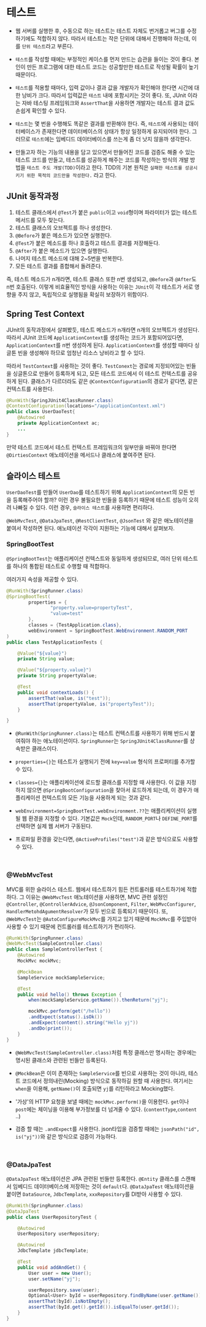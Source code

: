 # 테스트

- 웹 서버를 실행한 후, 수동으로 하는 테스트는 테스트 자체도 번거롭고 버그를 수정하기에도 적합하지 않다. 따라서 테스트는 작은 단위에 대해서 진행해야 하는데, 이를 `단위 테스트`라고 부른다.

- `테스트`를 작성할 때에는 부정적인 케이스를 먼저 만드는 습관을 들이는 것이 좋다. 본인이 만든 프로그램에 대한 테스트 코드는 성공할만한 테스트로 작성될 확률이 높기 때문이다.

- `테스트`를 적용할 때마다, 입력 값이나 결과 값을 개발자가 확인해야 한다면 시간에 대한 낭비가 크다. 따라서 입력값은 `테스트` 내에 포함시키는 것이 좋다. 또, JUnit 이라는 자바 테스팅 프레임워크와 `AssertThat`을 사용하면 개발자는 테스트 결과 값도 손쉽게 확인할 수 있다.

- `테스트`는 몇 번을 수행해도 똑같은 결과를 반환해야 한다. 즉, `테스트`에 사용되는 데이터베이스가 존재한다면 데이터베이스의 상태가 항상 일정하게 유지되어야 한다. 그러므로 `테스트`에는 임베디드 데이터베이스를 쓰는게 좀 더 낫지 않을까 생각한다.

- 만들고자 하는 기능의 내용을 담고 있으면서 만들어진 코드를 검증도 해줄 수 있는 테스트 코드를 만들고, 테스트를 성공하게 해주는 코드를 작성하는 방식의 개발 방법을 `테스트 주도 개발(TDD)`이라고 한다. TDD의 기본 원칙은 `실패한 테스트를 성공시키기 위한 목적의 코드만을 작성한다.` 라고 한다.

## JUnit 동작과정

1. 테스트 클래스에서 `@Test`가 붙은 `public`이고 `void`형이며 파라미터가 없는 테스트 메서드를 모두 찾는다.
2. 테스트 클래스의 오브젝트를 하나 생성한다.
3. `@Before`가 붙은 메소드가 있으면 실행한다.
4. `@Test`가 붙은 메소드를 하나 호출하고 테스트 결과를 저장해둔다.
5. `@After`가 붙은 메소드가 있으면 실행한다.
6. 나머지 테스트 메소드에 대해 2~5번을 반복한다.
7. 모든 테스트 결과를 종합해서 돌려준다.

즉, 테스트 메소드가 n개라면, 테스트 클래스 또한 n번 생성되고, `@Before`과 `@After`도 n번 호출된다. 이렇게 비효율적인 방식을 사용하는 이유는 `JUnit`이 각 테스트가 서로 영향을 주지 않고, 독립적으로 실행됨을 확실히 보장하기 위함이다.

## Spring Test Context

JUnit의 동작과정에서 살펴봤듯, 테스트 메소드가 n개라면 n개의 오브젝트가 생성된다. 따라서 JUnit 코드에 `ApplicationContext`를 생성하는 코드가 포함되어있다면, `ApplicationContext`를 n번 생성하게 된다. `ApplicationContext`를 생성할 때마다 싱글톤 빈을 생성해야 하므로 엄청난 리소스 낭비라고 할 수 있다.

따라서 `TestContext`를 사용하는 것이 좋다. `TestConext`는 경로에 지정되어있는 빈들을 싱글톤으로 만들어 등록하게 되고, 모든 테스트 코드에서 이 테스트 컨텍스트를 공유하게 된다. 클래스가 다르더라도 같은 `@ContextConfiguration`의 경로가 같다면, 같은 컨텍스트를 사용한다.

```java
@RunWith(SpringJUnit4ClassRunner.class)
@ContextConfiguration(locations="/applicationContext.xml")
public class UserDaoTest{
    @Autowired
    private ApplicationContext ac;
    ...
}
```

만약 테스트 코드에서 테스트 컨텍스트 프레임워크의 일부만을 바꿔야 한다면 `@DirtiesContext` 애노테이션을 메서드나 클래스에 붙여주면 된다.

## 슬라이스 테스트

`UserDaoTest`를 만들어 `UserDao`를 테스트하기 위해 `ApplicationContext`의 모든 빈을 등록해주어야 할까? 이런 경우 불필요한 빈들을 등록하기 때문에 테스트 성능이 오히려 나빠질 수 있다. 이런 경우, `슬라이스 테스트`를 사용하면 편리하다.

`@WebMvcTest`, `@DataJpaTest`, `@RestClientTest`, `@JsonTest` 와 같은 애노테이션을 붙여서 작성하면 된다. 애노테이션 각각이 지원하는 기능에 대해서 살펴보자.

### SpringBootTest

`@SpringBootTest`는 애플리케이션 컨텍스트와 동일하게 생성되므로, 여러 단위 테스트를 하나의 통합된 테스트로 수행할 때 적합하다.

여러가지 속성을 제공할 수 있다.

```java
@RunWith(SpringRunner.class)
@SpringBootTest(
        properties = {
                "property.value=propertyTest",
                "value=test"
        },
        classes = {TestApplication.class},
        webEnvironment = SpringBootTest.WebEnvironment.RANDOM_PORT
)
public class TestApplicationTests {

    @Value("${value}")
    private String value;

    @Value("${property.value}")
    private String propertyValue;

    @Test
    public void contextLoads() {
        assertThat(value, is("test"));
        assertThat(propertyValue, is("propertyTest"));
    }

}
```

- `@RunWith(SpringRunner.class)`는 테스트 컨텍스트를 사용하기 위해 반드시 붙여줘야 하는 애노테이션이다. `SpringRunner`는 `SpringJUnit4ClassRunner`를 상속받은 클래스이다.

- `properties={}`는 테스트가 실행되기 전에 `key=value` 형식의 프로퍼티를 추가할 수 있다.

- `classes={}`는 애플리케이션에 로드할 클래스를 지정할 때 사용한다. 이 값을 지정하지 않으면 `@SpringBootConfiguration`을 찾아서 로드하게 되는데, 이 경우가 애플리케이션 컨텍스트의 모든 기능을 사용하게 되는 것과 같다.

- `webEnvironment=SpringBootTest.webEnvironment.??`는 애플리케이션이 실행될 웹 환경을 지정할 수 있다. 기본값은 `Mock`인데, `RANDOM_PORT`나 `DEFINE_PORT`를 선택하면 실제 웹 서버가 구동된다.

- 프로파일 환경을 갖는다면, `@ActiveProfiles("test")`과 같은 방식으로도 사용할 수 있다.

<br>

### @WebMvcTest

MVC를 위한 슬라이스 테스트. 웹에서 테스트하기 힘든 컨트롤러를 테스트하기에 적합하다.
그 이유는 `@WebMvcTest` 애노테이션을 사용하면, MVC 관련 설정인 `@Controller`, `@ControllerAdvice`, `@JsonComponent`, `Filter`, `WebMvcConfigurer`, `HandlerMetohdAgumentResolver`가 모두 빈으로 등록되기 때문이다. 또,
`@WebMvcTest`는 `@AutoConfigureMockMvc`를 가지고 있기 때문에 `MockMvc`를 주입받아 사용할 수 있기 때문에 컨트롤러를 테스트하기가 편리하다.

```java
@RunWith(SpringRunner.class)
@WebMvcTest(SampleController.class)
public class SampleControllerTest {
    @Autowired
    MockMvc mockMvc;

    @MockBean
    SampleService mockSampleService;

    @Test
    public void hello() throws Exception {
    	when(mockSampleService.getName()).thenReturn("yj");

		mockMvc.perform(get("/hello"))
		.andExpect(status().isOk())
		.andExpect(content().string("Hello yj"))
		.andDo(print());
    }
}
```

- `@WebMvcTest(SampleController.class)`처럼 특정 클래스만 명시하는 경우에는 명시된 클래스와 관련된 빈들만 등록된다.

- `@MockBean`은 이미 존재하는 `SampleService`를 빈으로 사용하는 것이 아니라, 테스트 코드에서 정의내린(Mocking) 방식으로 동작하길 원할 때 사용한다. 여기서는 `when`을 이용해, `getName()`이 호출되면 `yj`를 리턴하라고 Mocking했다.

- '가상'의 HTTP 요청을 보낼 때에는 `mockMvc.perform()`을 이용한다. `get`이나 `post`에는 체이닝을 이용해 부가정보를 더 넘겨줄 수 있다. (`contentType`,`content` ..)

- 검증 할 때는 `.andExpect`를 사용한다. json타입을 검증할 때에는 `jsonPath("id", is("yj"))`와 같은 방식으로 검증이 가능하다.

<br>

### @DataJpaTest

`@DataJpaTest` 애노테이션은 JPA 관련된 빈들만 등록한다. `@Entity` 클래스를 스캔해서 임베디드 데이터베이스에 저장하는 것이 `default`다. `@DataJpaTest` 애노테이션을 붙이면 `DataSource`, `JdbcTemplate`, `xxxRepository`를 DI받아 사용할 수 있다.

```java
@RunWith(SpringRunner.class)
@DataJpaTest
public class UserRepositoryTest {

	@Autowired
	UserRepository userRepository;

	@Autowired
	JdbcTemplate jdbcTemplate;

	@Test
	public void addAndGet() {
		User user = new User();
		user.setName("yj");

		userRepository.save(user);
		Optional<User> byId = userRepository.findByName(user.getName());
		assertThat(byId).isNotEmpty();
		assertThat(byId.get().getId()).isEqualTo(user.getId());
	}
}
```

<br>
